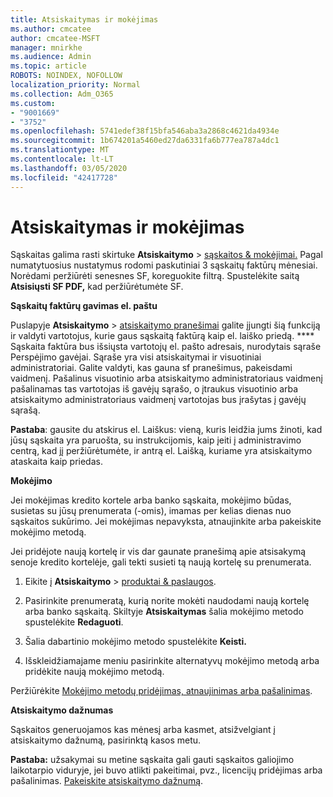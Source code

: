 ```yaml
---
title: Atsiskaitymas ir mokėjimas
ms.author: cmcatee
author: cmcatee-MSFT
manager: mnirkhe
ms.audience: Admin
ms.topic: article
ROBOTS: NOINDEX, NOFOLLOW
localization_priority: Normal
ms.collection: Adm_O365
ms.custom:
- "9001669"
- "3752"
ms.openlocfilehash: 5741edef38f15bfa546aba3a2868c4621da4934e
ms.sourcegitcommit: 1b674201a5460ed27da6331fa6b777ea787a4dc1
ms.translationtype: MT
ms.contentlocale: lt-LT
ms.lasthandoff: 03/05/2020
ms.locfileid: "42417728"
---
```

# <a name="billing-and-payment"></a>Atsiskaitymas ir mokėjimas

Sąskaitas galima rasti skirtuke **Atsiskaitymo** > [sąskaitos & mokėjimai.](https://go.microsoft.com/fwlink/p/?linkid=848039)  Pagal numatytuosius nustatymus rodomi paskutiniai 3 sąskaitų faktūrų mėnesiai.  Norėdami peržiūrėti senesnes SF, koreguokite filtrą.  Spustelėkite saitą **Atsisiųsti SF PDF,** kad peržiūrėtumėte SF.

**Sąskaitų faktūrų gavimas el. paštu**

Puslapyje **Atsiskaitymo** > [atsiskaitymo pranešimai](https://go.microsoft.com/fwlink/p/?linkid=853212) galite įjungti šią funkciją ir valdyti vartotojus, kurie gaus sąskaitą faktūrą kaip el. laiško priedą. **** Sąskaita faktūra bus išsiųsta vartotojų el. pašto adresais, nurodytais sąraše Perspėjimo gavėjai. Sąraše yra visi atsiskaitymai ir visuotiniai administratoriai.  Galite valdyti, kas gauna sf pranešimus, pakeisdami vaidmenį.  Pašalinus visuotinio arba atsiskaitymo administratoriaus vaidmenį pašalinamas tas vartotojas iš gavėjų sąrašo, o įtraukus visuotinio arba atsiskaitymo administratoriaus vaidmenį vartotojas bus įrašytas į gavėjų sąrašą.

**Pastaba**: gausite du atskirus el. Laiškus: vieną, kuris leidžia jums žinoti, kad jūsų sąskaita yra paruošta, su instrukcijomis, kaip įeiti į administravimo centrą, kad jį peržiūrėtumėte, ir antrą el. Laišką, kuriame yra atsiskaitymo ataskaita kaip priedas.

**Mokėjimo**

Jei mokėjimas kredito kortele arba banko sąskaita, mokėjimo būdas, susietas su jūsų prenumerata (-omis), imamas per kelias dienas nuo sąskaitos sukūrimo.  Jei mokėjimas nepavyksta, atnaujinkite arba pakeiskite mokėjimo metodą. 

Jei pridėjote naują kortelę ir vis dar gaunate pranešimą apie atsisakymą senoje kredito kortelėje, gali tekti susieti tą naują kortelę su prenumerata.

1. Eikite į **Atsiskaitymo** > [produktai & paslaugos](https://go.microsoft.com/fwlink/p/?linkid=842054).

2. Pasirinkite prenumeratą, kurią norite mokėti naudodami naują kortelę arba banko sąskaitą. Skiltyje **Atsiskaitymas** šalia mokėjimo metodo spustelėkite **Redaguoti**.

3. Šalia dabartinio mokėjimo metodo spustelėkite **Keisti.**

4. Išskleidžiamajame meniu pasirinkite alternatyvų mokėjimo metodą arba pridėkite naują mokėjimo metodą.

Peržiūrėkite [Mokėjimo metodų pridėjimas, atnaujinimas arba pašalinimas](https://go.microsoft.com/fwlink/?linkid=2118133).

**Atsiskaitymo dažnumas**

Sąskaitos generuojamos kas mėnesį arba kasmet, atsižvelgiant į atsiskaitymo dažnumą, pasirinktą kasos metu.  

**Pastaba:** užsakymai su metine sąskaita gali gauti sąskaitos galiojimo laikotarpio viduryje, jei buvo atlikti pakeitimai, pvz., licencijų pridėjimas arba pašalinimas.  [Pakeiskite atsiskaitymo dažnumą](https://go.microsoft.com/fwlink/?linkid=2119148).
